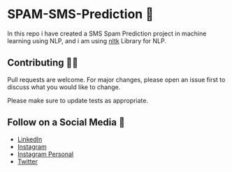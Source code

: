 # SPAM-SMS-Prediction :notebook:
In this repo i have created a SMS Spam Prediction project in machine learning using NLP, and i am using [nltk](https://pypi.org/project/nltk/) Library for NLP.


## Contributing :man_technologist:
Pull requests are welcome. For major changes, please open an issue first to discuss what you would like to change.

Please make sure to update tests as appropriate.

## Follow on a Social Media :busts_in_silhouette:
- [LinkedIn](https://bit.ly/2Ky3ho6)
- [Instagram](https://bit.ly/3b9Qeo4)
- [Instagram Personal](https://bit.ly/32SXHV0)
- [Twitter](https://bit.ly/3dbLJLC)
